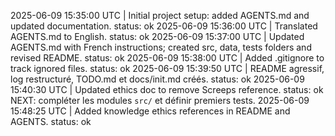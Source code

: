 2025-06-09 15:35:00 UTC | Initial project setup: added AGENTS.md and updated documentation. status: ok
2025-06-09 15:36:00 UTC | Translated AGENTS.md to English. status: ok
2025-06-09 15:37:00 UTC | Updated AGENTS.md with French instructions; created src, data, tests folders and revised README. status: ok
2025-06-09 15:38:00 UTC | Added .gitignore to track ignored files. status: ok
2025-06-09 15:39:50 UTC | README agressif, log restructuré, TODO.md et docs/init.md créés. status: ok
2025-06-09 15:40:30 UTC | Updated ethics doc to remove Screeps reference. status: ok
NEXT: compléter les modules `src/` et définir premiers tests.
2025-06-09 15:48:25 UTC | Added knowledge ethics references in README and AGENTS. status: ok
